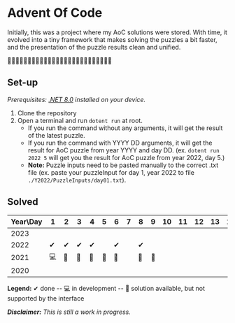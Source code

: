 # Advent Of Code

Initially, this was a project where my AoC solutions were stored. With time, it evolved into a tiny framework that makes solving the puzzles a bit faster, and the presentation of the puzzle results clean and unified. 


🎄🎅🎄🎅🎄🎅🎄🎅🎄🎅🎄🎅🎄🎅🎄🎅🎄🎅🎄🎅🎄🎅🎄🎅🎄🎅
## Set-up
<em>Prerequisites:</strong> [.NET 8.0](https://dotnet.microsoft.com/en-us/download/dotnet/8.0) installed on your device.</em>
1. Clone the repository
2. Open a terminal and run `dotent run` at root.
    - If you run the command without any arguments, it will get the result of the latest puzzle.
    - If you run the command with YYYY DD arguments, it will get the result for AoC puzzle from year YYYY and day DD.
      (ex. `dotent run 2022 5` will get you the result for AoC puzzle from year 2022, day 5.)
    - <strong>Note:</strong> Puzzle inputs need to be pasted manually to the correct .txt file (ex. paste your puzzleInput for day 1, year 2022 to file `./Y2022/PuzzleInputs/day01.txt`).
  
      

## Solved

| Year\Day | 1 | 2 | 3 | 4 | 5 | 6 | 7 | 8 | 9 | 10 | 11 | 12 | 13 | 14 | 15 | 16 | 17 | 18 | 19 | 20 | 21 | 22 | 23 | 24 | 25 |
| -------- | - | - | - | - | - | - | - | - | - | -- | -- | -- | -- | -- | -- | -- | -- | -- | -- | -- | -- | -- | -- | -- | -- | 
| 2023 |
| 2022 | ✔ | ✔ | ✔ | ✔ |  | ✔ |  | ✔ | |  |  |  | 
| 2021 | 💻 | 🧻 | 🧻 | 🧻 | 🧻 | 🧻 | | 🧻 | 🧻 | | | | | 🧻 |
| 2020 |

<strong>Legend:</strong> ✔ done -- 💻 in development -- 🧻 solution available, but not supported by the interface

<em><strong>Disclaimer:</strong> This is still a work in progress.</em>
